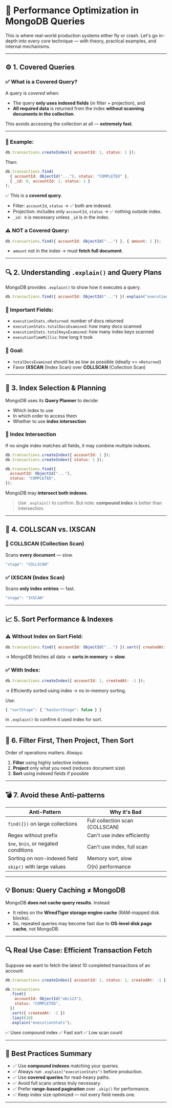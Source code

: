# 🚀 **Performance Optimization in MongoDB Queries**

This is where real-world production systems either fly or crash. Let's go in-depth into every core technique — with theory, practical examples, and internal mechanisms.

---

## ⚙️ 1. **Covered Queries**

### ✅ What is a Covered Query?

A query is _covered_ when:

- The query **only uses indexed fields** (in filter + projection), and
- **All required data** is returned from the index **without scanning documents in the collection**.

This avoids accessing the collection at all — **extremely fast**.

---

### 📘 Example:

```js
db.transactions.createIndex({ accountId: 1, status: 1 });
```

Then:

```js
db.transactions.find(
  { accountId: ObjectId("..."), status: "COMPLETED" },
  { _id: 0, accountId: 1, status: 1 }
);
```

✅ This is a **covered query**.

- Filter: `accountId`, `status` → ✅ both are indexed.
- Projection: includes only `accountId`, `status` → ✅ nothing outside index.
- `_id: 0` is necessary unless `_id` is in the index.

### ⚠️ NOT a Covered Query:

```js
db.transactions.find({ accountId: ObjectId("...") }, { amount: 1 });
```

- `amount` not in the index → must **fetch full document**.

---

## 🔍 2. **Understanding `.explain()` and Query Plans**

MongoDB provides `.explain()` to show how it executes a query.

```js
db.transactions.find({ accountId: ObjectId("...") }).explain("executionStats");
```

### 🔹 Important Fields:

- `executionStats.nReturned`: number of docs returned
- `executionStats.totalDocsExamined`: how many docs scanned
- `executionStats.totalKeysExamined`: how many index keys scanned
- `executionTimeMillis`: how long it took

### 🧠 Goal:

- `totalDocsExamined` should be as low as possible (ideally == `nReturned`)
- Favor **IXSCAN** (Index Scan) over **COLLSCAN** (Collection Scan)

---

## 📌 3. **Index Selection & Planning**

MongoDB uses its **Query Planner** to decide:

- Which index to use
- In which order to access them
- Whether to use **index intersection**

### 🔄 Index Intersection

If no single index matches all fields, it may combine multiple indexes.

```js
db.transactions.createIndex({ accountId: 1 });
db.transactions.createIndex({ status: 1 });

db.transactions.find({
  accountId: ObjectId("..."),
  status: "COMPLETED",
});
```

MongoDB may **intersect both indexes**.

> Use `.explain()` to confirm. But note: **compound index** is better than intersection.

---

## 🚦 4. **COLLSCAN vs. IXSCAN**

### 🔴 COLLSCAN (Collection Scan)

Scans **every document** — slow.

```js
"stage": "COLLSCAN"
```

### ✅ IXSCAN (Index Scan)

Scans **only index entries** — fast.

```js
"stage": "IXSCAN"
```

---

## 📈 5. **Sort Performance & Indexes**

### ⚠️ Without Index on Sort Field:

```js
db.transactions.find({ accountId: ObjectId("...") }).sort({ createdAt: -1 });
```

→ MongoDB fetches all data → **sorts in memory** → **slow**.

### ✅ With Index:

```js
db.transactions.createIndex({ accountId: 1, createdAt: -1 });
```

→ Efficiently sorted using index → no in-memory sorting.

Use:

```js
{ "sortStage": { "hasSortStage": false } }
```

in `.explain()` to confirm it used index for sort.

---

## 🧠 6. **Filter First, Then Project, Then Sort**

Order of operations matters. Always:

1. **Filter** using highly selective indexes
2. **Project** only what you need (reduces document size)
3. **Sort** using indexed fields if possible

---

## 💣 7. **Avoid these Anti-patterns**

| Anti-Pattern                         | Why it's Bad                    |
| ------------------------------------ | ------------------------------- |
| `find({})` on large collections      | Full collection scan (COLLSCAN) |
| Regex without prefix                 | Can't use index efficiently     |
| `$ne`, `$nin`, or negated conditions | Can't use index, full scan      |
| Sorting on non-indexed field         | Memory sort, slow               |
| `skip()` with large values           | O(n) performance                |

---

## 💡 Bonus: Query Caching ≠ MongoDB

MongoDB **does not cache query results**. Instead:

- It relies on the **WiredTiger storage engine cache** (RAM-mapped disk blocks).
- So, repeated queries may become fast due to **OS-level disk page cache**, not MongoDB.

---

## 🔍 Real Use Case: Efficient Transaction Fetch

Suppose we want to fetch the latest 10 completed transactions of an account:

```js
db.transactions.createIndex({ accountId: 1, status: 1, createdAt: -1 });

db.transactions
  .find({
    accountId: ObjectId("abc123"),
    status: "COMPLETED",
  })
  .sort({ createdAt: -1 })
  .limit(10)
  .explain("executionStats");
```

✅ Uses compound index
✅ Fast sort
✅ Low scan count

---

## 🧠 Best Practices Summary

- ✅ Use **compound indexes** matching your queries.
- ✅ Always run `.explain("executionStats")` before production.
- ✅ Use **covered queries** for read-heavy paths.
- ✅ Avoid full scans unless truly necessary.
- ✅ Prefer **range-based pagination** over `.skip()` for performance.
- ✅ Keep index size optimized — not every field needs one.

---
